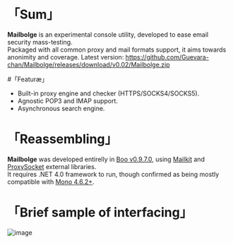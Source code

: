 # 「Sum」
__Mailbolge__ is an experimental console utility, developed to ease email security mass-testing.  
Packaged with all common proxy and mail formats support, it aims towards anonimity and coverage.
Latest version: https://github.com/Guevara-chan/Mailbolge/releases/download/v0.02/Mailbolge.zip

#「Featuræ」
* Built-in proxy engine and checker (HTTPS/SOCKS4/SOCKS5).
* Agnostic POP3 and IMAP support.
* Asynchronous search engine.

# 「Reassembling」
__Mailbolge__ was developed entirelly in [Boo v0.9.7.0](https://github.com/boo-lang/boo), using [Mailkit](https://github.com/jstedfast/MailKit) and [ProxySocket](https://github.com/poma/ProxySocket) external libraries.  
It requires .NET 4.0 framework to run, though confirmed as being mostly compatible with [Mono 4.6.2+](https://github.com/mono/mono).

# 「Brief sample of interfacing」
![image](https://user-images.githubusercontent.com/8768470/43733868-b1fb5de4-99be-11e8-81e7-84e5147d51cf.png)

